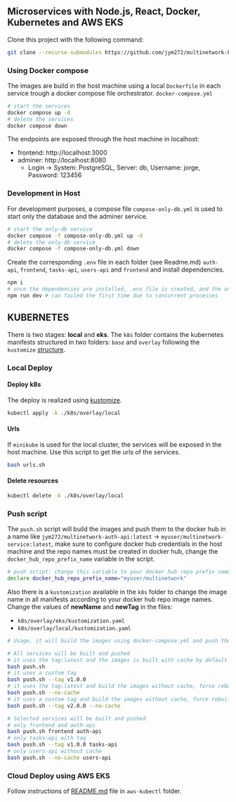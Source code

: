 ## Microservices with Node.js, React, Docker, Kubernetes and AWS EKS
Clone this project with the following command:
```bash
git clone --recurse-submodules https://github.com/jym272/multinetwork-k8s.git
```
### Using Docker compose
The images are build in the host machine using a local `Dockerfile` in each service
trough a docker compose file orchestrator. `docker-compose.yml`
```bash
# start the services
docker compose up -d
# delete the services
docker compose down
```
The endpoints are exposed through the host machine in localhost:
- frontend: http://localhost:3000
- adminer:  http://localhost:8080
  - Login -> System: PostgreSQL, Server: db, Username: jorge, Password: 123456

### Development in Host
For development purposes, a compose file `compose-only-db.yml` is used to start only
the database and the adminer service.

```bash
# start the only-db service
docker compose -f compose-only-db.yml up -d
# delete the only-db service
docker compose -f compose-only-db.yml down
```
Create the corresponding `.env` file in each folder (see Readme.md) `auth-api`, `frontend`, 
`tasks-api`, `users-api` and `frontend` and install dependencies.
```bash
npm i
# once the dependencies are installed, .env file is created, and the only-db service is running
npm run dev # can failed the first time due to concurrent processes
``` 

## KUBERNETES

There is two stages: **local** and **eks**. The `k8s` folder contains the kubernetes manifests
structured in two folders: `base` and `overlay` following the `kustomize` [structure](https://kubernetes.io/docs/tasks/manage-kubernetes-objects/kustomization/#bases-and-overlays).

### Local Deploy
#### Deploy k8s
The deploy is realized using [kustomize](https://kubernetes.io/docs/tasks/manage-kubernetes-objects/kustomization/).
```bash
kubectl apply -k ./k8s/overlay/local
```
#### Urls
If `minikube` is used for the local cluster, the services will be exposed in the host machine.
Use this script to get the urls of the services.
```bash
bash urls.sh
```

#### Delete resources
```bash
kubectl delete -k ./k8s/overlay/local
```
### Push script
The `push.sh` script will build the images and push them to the docker hub in a name
like `jym272/multinetwork-auth-api:latest` -> `myuser/multinetwork-service:latest`, 
make sure to configure docker hub credentials in the host machine and the repo names must be 
created in docker hub, change the `docker_hub_repo_prefix_name` variable in the script.

```bash
# push script: change this variable to your docker hub repo prefix name
declare docker_hub_repo_prefix_name="myuser/multinetwork"
```
Also there is a `kustomization` available in the `k8s` folder to change the image name in all 
manifests according to your docker hub repo image names. Change the values of **newName**
and **newTag** in the files:
- `k8s/overlay/eks/kustomization.yaml`
- `k8s/overlay/local/kustomization.yaml`

```bash
# Usage, it will build the images using docker-compose.yml and push them to Docker hub

# All services will be built and pushed
# it uses the tag:latest and the images is built with cache by default
bash push.sh 
# it uses a custom tag
bash push.sh --tag v1.0.0
# it uses the tag:latest and build the images without cache, force rebuild
bash push.sh --no-cache
# it uses a custom tag and build the images without cache, force rebuild
bash push.sh --tag v2.0.0 --no-cache

# Selected services will be built and pushed
# only frontend and auth-api
bash push.sh frontend auth-api
# only tasks-api with tag
bash push.sh --tag v1.0.0 tasks-api
# only users-api without cache
bash push.sh --no-cache users-api
```


### Cloud Deploy using AWS EKS
Follow instructions of [README.md](./aws-eks/README.md) file in `aws-kubectl` folder.
